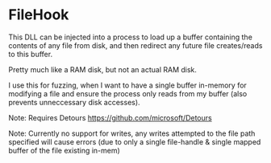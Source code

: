 # FileHook

This DLL can be injected into a process to load up a buffer containing the contents of any file from disk, and then redirect any future file creates/reads to this buffer.

Pretty much like a RAM disk, but not an actual RAM disk.

I use this for fuzzing, when I want to have a single buffer in-memory for modifying a file and ensure the process only reads from my buffer (also prevents unneccessary disk accesses).

Note: Requires Detours https://github.com/microsoft/Detours

Note: Currently no support for writes, any writes attempted to the file path specified will cause errors (due to only a single file-handle & single mapped buffer of the file existing in-mem)

